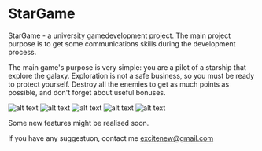 # StarGame

StarGame - a university gamedevelopment project. The main project purpose is to get some communications skills during the development process.

The main game's purpose is very simple: you are a pilot of a starship that explore the galaxy. Exploration is not a safe business, so you must be ready to protect yourself. Destroy all the enemies to get as much points as possible, and don't forget about useful bonuses.

![alt text](img/screen1.png "Main menu")​
![alt text](img/screen2.png "About window - project crew")​
![alt text](img/screen3.png "User name pre-game input")​
![alt text](img/screen4.png "Game window")​
![alt text](img/screen5.png "Game over window")​

Some new features might be realised soon.

If you have any suggestuon, contact me excitenew@gmail.com

